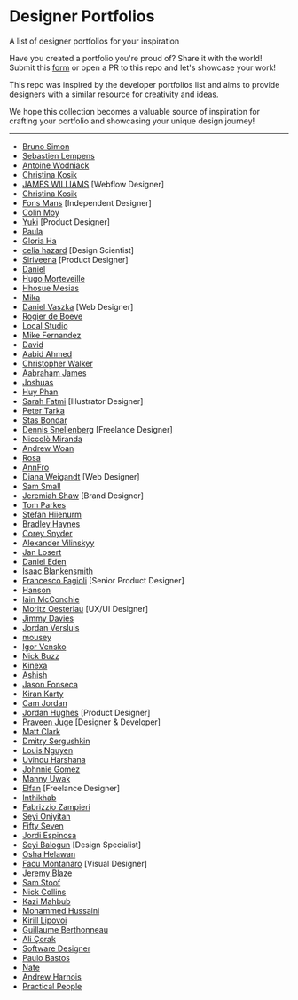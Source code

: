 # Designer Portfolios

A list of designer portfolios for your inspiration

Have you created a portfolio you're proud of? Share it with the world! Submit this [form](https://templyo.io/designer-portfolios) or open a PR to this repo and let's showcase your work! 

This repo was inspired by the developer portfolios list and aims to provide designers with a similar resource for creativity and ideas.

We hope this collection becomes a valuable source of inspiration for crafting your portfolio and showcasing your unique design journey!

---



- [Bruno Simon](https://bruno-simon.com/)
- [Sebastien Lempens](https://www.sebastien-lempens.com/)
- [Antoine Wodniack](https://wodniack.dev/)
- [Christina Kosik](https://www.bychristinakosik.com/)
- [JAMES WILLIAMS](https://www.jameswilliams.design/) [Webflow Designer]
- [Christina Kosik](https://fonsmans.com/)
- [Fons Mans](https://fonsmans.com/) [Independent Designer]
- [Colin Moy](https://colin-moy.webflow.io/)
- [Yuki](https://www.yukiasakura.com/) [Product Designer]
- [Paula](https://www.paulawrzecionowska.com/)
- [Gloria Ha](https://www.gloriaha.com/)
- [celia hazard](https://www.celiahazard.com/) [Design Scientist]
- [Siriveena](https://www.sirirosa.co/) [Product Designer]
- [Daniel](https://danielklopper.com/)
- [Hugo Morteveille](https://hugomorteveille.fr/)
- [Hhosue Mesias](https://www.jhosuemesias.com/)
- [Mika](https://www.unbearable.design/)
- [Daniel Vaszka](https://www.danielvaszka.com/) [Web Designer]
- [Rogier de Boeve](https://rogierdeboeve.com/)
- [Local Studio](https://localstudio.fr/)
- [Mike Fernandez](https://www.mike-fernandez.dev/)
- [David](https://www.davidanthonychenault.com/)
- [Aabid Ahmed](https://sawad.framer.website/)
- [Christopher Walker](https://stabraq.framer.website/)
- [Aabraham James](https://seera.framer.website/)
- [Joshuas](https://www.joshuas.world/)
- [Huy Phan](https://huyml.co/)
- [Sarah Fatmi](https://sarahfatmi.com/en) [Illustrator Designer]
- [Peter Tarka](https://petertarka.com/)
- [Stas Bondar](https://www.stabondar.com/)
- [Dennis Snellenberg](https://dennissnellenberg.com/) [Freelance Designer]
- [Niccolò Miranda](https://www.niccolomiranda.com/)
- [Andrew Woan](https://www.woanminecraftfolio.com)
- [Rosa](https://www.contraztmedia.nl)
- [AnnFro](https://annfrol.github.io)
- [Diana Weigandt](https://diweidt.tilda.ws) [Web Designer]
- [Sam Small](https://samsmall.design)
- [Jeremiah Shaw](https://www.jermshaw.com) [Brand Designer]
- [Tom Parkes](https://www.tparkes.com)
- [Stefan Hiienurm](https://shiienurm.com)
- [Bradley Haynes](https://www.bradleyhaynes.com)
- [Corey Snyder](https://tangerineindustries.com)
- [Alexander Vilinskyy](https://www.vilinskyy.com)
- [Jan Losert](https://www.janlosert.com)
- [Daniel Eden](https://daneden.me)
- [Isaac Blankensmith](https://isaacblankensmith.com)
- [Francesco Fagioli](https://www.francescofagioli.me) [Senior Product Designer]
- [Hanson](https://www.hansonwu.com)
- [Iain McConchie](https://www.konch.net)
- [Moritz Oesterlau](https://www.moritzoesterlau.de) [UX/UI Designer]
- [Jimmy Davies](https://jimmydavies.com)
- [Jordan Versluis](https://www.jordanversluis.net)
- [mousey](https://www.mousey.design)
- [Igor Vensko](https://wizardmode.io)
- [Nick Buzz](https://baked.design)
- [Kinexa](https://www.kinexa.agency)
- [Ashish](https://bionicashish.framer.website)
- [Jason Fonseca](https://www.jasonfonseca.com)
- [Kiran Karty](https://kirankarty.designfolio.me)
- [Cam Jordan](https://www.cjpux.com)
- [Jordan Hughes](https://jordanhughes.co) [Product Designer]
- [Praveen Juge](https://praveenjuge.com) [Designer & Developer]
- [Matt Clark](https://www.narrow.land/matt-clark)
- [Dmitry Sergushkin](https://www.dmitrysergushkin.com)
- [Louis Nguyen](https://louisnguyen.co)
- [Uvindu Harshana](https://itsnue.github.io)
- [Johnnie Gomez](https://www.johnnies.life)
- [Manny Uwak](https://www.manny-uwak.com)
- [Elfan](https://melfanza.typedream.app) [Freelance Designer]
- [Inthikhab](https://inthikhab.framer.website)
- [Fabrizzio Zampieri](https://fzamp.design)
- [Seyi Oniyitan](https://seyi.webflow.io)
- [Fifty Seven](https://www.fiftyseven.co)
- [Jordi Espinosa](https://www.jordiespinosa.com)
- [Seyi Balogun](https://seyidesigns.netlify.app) [Design Specialist]
- [Osha Helawan](https://oshahelawan.framer.website)
- [Facu Montanaro](https://www.facumontanaro.com) [Visual Designer]
- [Jeremy Blaze](https://neverbeforeseen.co)
- [Sam Stoof](https://www.samstoof.com)
- [Nick Collins](https://nickcollins.co)
- [Kazi Mahbub](https://mahbubuiux.com)
- [Mohammed Hussaini](https://heylekan.vercel.app)
- [Kirill Lipovoi](https://lipovoikirill.work)
- [Guillaume Berthonneau](https://bguillaume.fr)
- [Ali Çorak](https://alicorak.com)
- [Software Designer](https://www.johannesgerber.de)
- [Paulo Bastos](http://www.pvbastos.com/)
- [Nate](https://natemp.framer.website/)
- [Andrew Harnois](https://www.andrewharnois.com/)
- [Practical People](https://practicalpeople.us/)


